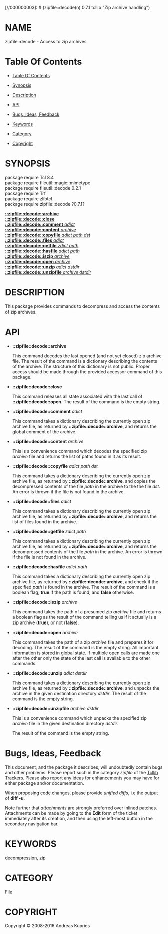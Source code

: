 
[//000000001]: # (zipfile::decode - Zip archive handling)
[//000000002]: # (Generated from file 'decode.man' by tcllib/doctools with format 'markdown')
[//000000003]: # (zipfile::decode(n) 0.7.1 tcllib "Zip archive handling")

# NAME

zipfile::decode - Access to zip archives

# <a name='toc'></a>Table Of Contents

  -  [Table Of Contents](#toc)

  -  [Synopsis](#synopsis)

  -  [Description](#section1)

  -  [API](#section2)

  -  [Bugs, Ideas, Feedback](#section3)

  -  [Keywords](#keywords)

  -  [Category](#category)

  -  [Copyright](#copyright)

# <a name='synopsis'></a>SYNOPSIS

package require Tcl 8.4  
package require fileutil::magic::mimetype  
package require fileutil::decode 0.2.1  
package require Trf  
package require zlibtcl  
package require zipfile::decode ?0.7.1?  

[__::zipfile::decode::archive__](#1)  
[__::zipfile::decode::close__](#2)  
[__::zipfile::decode::comment__ *adict*](#3)  
[__::zipfile::decode::content__ *archive*](#4)  
[__::zipfile::decode::copyfile__ *adict* *path* *dst*](#5)  
[__::zipfile::decode::files__ *adict*](#6)  
[__::zipfile::decode::getfile__ *zdict* *path*](#7)  
[__::zipfile::decode::hasfile__ *adict* *path*](#8)  
[__::zipfile::decode::iszip__ *archive*](#9)  
[__::zipfile::decode::open__ *archive*](#10)  
[__::zipfile::decode::unzip__ *adict* *dstdir*](#11)  
[__::zipfile::decode::unzipfile__ *archive* *dstdir*](#12)  

# <a name='description'></a>DESCRIPTION

This package provides commands to decompress and access the contents of zip
archives.

# <a name='section2'></a>API

  - <a name='1'></a>__::zipfile::decode::archive__

    This command decodes the last opened (and not yet closed) zip archive file.
    The result of the command is a dictionary describing the contents of the
    archive. The structure of this dictionary is not public. Proper access
    should be made through the provided accessor command of this package.

  - <a name='2'></a>__::zipfile::decode::close__

    This command releases all state associated with the last call of
    __::zipfile::decode::open__. The result of the command is the empty string.

  - <a name='3'></a>__::zipfile::decode::comment__ *adict*

    This command takes a dictionary describing the currently open zip archive
    file, as returned by __::zipfile::decode::archive__, and returns the global
    comment of the archive.

  - <a name='4'></a>__::zipfile::decode::content__ *archive*

    This is a convenience command which decodes the specified zip *archive* file
    and returns the list of paths found in it as its result.

  - <a name='5'></a>__::zipfile::decode::copyfile__ *adict* *path* *dst*

    This command takes a dictionary describing the currently open zip archive
    file, as returned by __::zipfile::decode::archive__, and copies the
    decompressed contents of the file *path* in the archive to the the file
    *dst*. An error is thrown if the file is not found in the archive.

  - <a name='6'></a>__::zipfile::decode::files__ *adict*

    This command takes a dictionary describing the currently open zip archive
    file, as returned by __::zipfile::decode::archive__, and returns the list of
    files found in the archive.

  - <a name='7'></a>__::zipfile::decode::getfile__ *zdict* *path*

    This command takes a dictionary describing the currently open zip archive
    file, as returned by __::zipfile::decode::archive__, and returns the
    decompressed contents of the file *path* in the archive. An error is thrown
    if the file is not found in the archive.

  - <a name='8'></a>__::zipfile::decode::hasfile__ *adict* *path*

    This command takes a dictionary describing the currently open zip archive
    file, as returned by __::zipfile::decode::archive__, and check if the
    specified *path* is found in the archive. The result of the command is a
    boolean flag, __true__ if the path is found, and __false__ otherwise.

  - <a name='9'></a>__::zipfile::decode::iszip__ *archive*

    This command takes the path of a presumed zip *archive* file and returns a
    boolean flag as the result of the command telling us if it actually is a zip
    archive (__true__), or not (__false__).

  - <a name='10'></a>__::zipfile::decode::open__ *archive*

    This command takes the path of a zip *archive* file and prepares it for
    decoding. The result of the command is the empty string. All important
    information is stored in global state. If multiple open calls are made one
    after the other only the state of the last call is available to the other
    commands.

  - <a name='11'></a>__::zipfile::decode::unzip__ *adict* *dstdir*

    This command takes a dictionary describing the currently open zip archive
    file, as returned by __::zipfile::decode::archive__, and unpacks the archive
    in the given destination directory *dstdir*. The result of the command is
    the empty string.

  - <a name='12'></a>__::zipfile::decode::unzipfile__ *archive* *dstdir*

    This is a convenience command which unpacks the specified zip *archive* file
    in the given destination directory *dstdir*.

    The result of the command is the empty string.

# <a name='section3'></a>Bugs, Ideas, Feedback

This document, and the package it describes, will undoubtedly contain bugs and
other problems. Please report such in the category *zipfile* of the [Tcllib
Trackers](http://core.tcl.tk/tcllib/reportlist). Please also report any ideas
for enhancements you may have for either package and/or documentation.

When proposing code changes, please provide *unified diffs*, i.e the output of
__diff -u__.

Note further that *attachments* are strongly preferred over inlined patches.
Attachments can be made by going to the __Edit__ form of the ticket immediately
after its creation, and then using the left-most button in the secondary
navigation bar.

# <a name='keywords'></a>KEYWORDS

[decompression](../../../../index.md#decompression),
[zip](../../../../index.md#zip)

# <a name='category'></a>CATEGORY

File

# <a name='copyright'></a>COPYRIGHT

Copyright &copy; 2008-2016 Andreas Kupries
